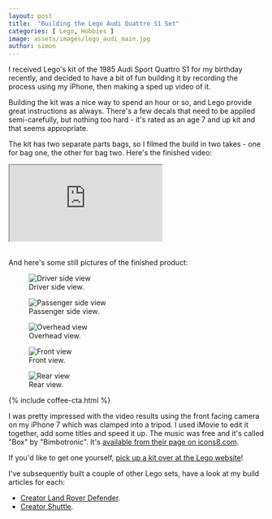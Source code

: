 ```yaml
---
layout: post
title:  "Building the Lego Audi Quattro S1 Set"
categories: [ Lego, Hobbies ]
image: assets/images/lego_audi_main.jpg
author: simon
---
```


I received Lego's kit of the 1985 Audi Sport Quattro S1 for my birthday recently, and decided to have a bit of fun building it by recording the process using my iPhone, then making a sped up video of it.  

Building the kit was a nice way to spend an hour or so, and Lego provide great instructions as always.  There's a few decals that need to be applied semi-carefully, but nothing too hard - it's rated as an age 7 and up kit and that seems appropriate.

The kit has two separate parts bags, so I filmed the build in two takes - one for bag one, the other for bag two.  Here's the finished video:

<div class="embed-responsive embed-responsive-16by9">
  <iframe class="embed-responsive-item" src="https://www.youtube.com/embed/WaYKTL15rSA" allowfullscreen></iframe>
</div><br/>

And here's some still pictures of the finished product:

<div class="slick-carousel">
    <div>
        <figure class="figure">
        <img src="{{ site.baseurl }}/assets/images/lego_audi_1.jpg" class="figure-img img-fluid" alt="Driver side view">
        <figcaption class="figure-caption text-center">Driver side view.</figcaption>
        </figure>
    </div>
    <div>
        <figure class="figure">
        <img src="{{ site.baseurl }}/assets/images/lego_audi_2.jpg" class="figure-img img-fluid" alt="Passenger side view">
        <figcaption class="figure-caption text-center">Passenger side view.</figcaption>
        </figure>
    </div>
    <div>
        <figure class="figure">
        <img src="{{ site.baseurl }}/assets/images/lego_audi_3.jpg" class="figure-img img-fluid" alt="Overhead view">
        <figcaption class="figure-caption text-center">Overhead view.</figcaption>
        </figure>
    </div>
    <div>
        <figure class="figure">
        <img src="{{ site.baseurl }}/assets/images/lego_audi_4.jpg" class="figure-img img-fluid" alt="Front view">
        <figcaption class="figure-caption text-center">Front view.</figcaption>
        </figure>
    </div>
    <div>
        <figure class="figure">
        <img src="{{ site.baseurl }}/assets/images/lego_audi_5.jpg" class="figure-img img-fluid" alt="Rear view">
        <figcaption class="figure-caption text-center">Rear view.</figcaption>
        </figure>
    </div>
</div>

{% include coffee-cta.html %}

I was pretty impressed with the video results using the front facing camera on my iPhone 7 which was clamped into a tripod.  I used iMovie to edit it together, add some titles and speed it up.  The music was free and it's called "Box" by "Bimbotronic".  It's [available from their page on icons8.com](https://icons8.com/music/author/bimbotronic).

If you'd like to get one yourself, [pick up a kit over at the Lego website](https://www.lego.com/en-us/product/1985-audi-sport-quattro-s1-76897)!

I've subsequently built a couple of other Lego sets, have a look at my build articles for each:

* [Creator Land Rover Defender](/building-the-lego-creator-land-rover-defender).
* [Creator Shuttle](/building-the-lego-creator-shuttle).